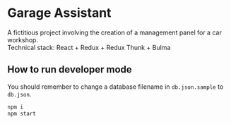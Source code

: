 # Garage Assistant
A fictitious project involving the creation of a management panel for a car workshop.  
Technical stack: React + Redux + Redux Thunk + Bulma

## How to run developer mode

You should remember to change a database filename in `db.json.sample` to `db.json`.

```javascript
npm i
npm start
```
